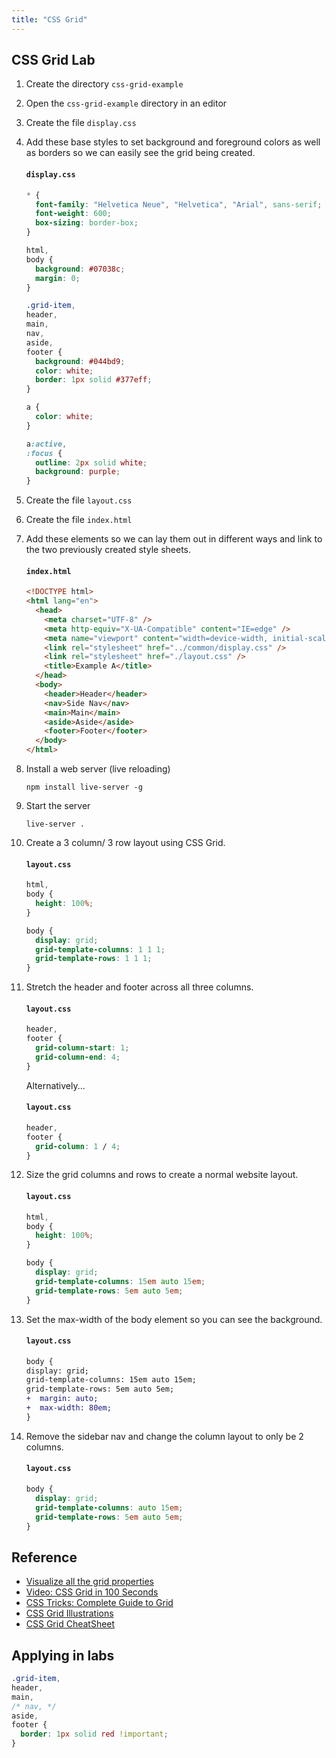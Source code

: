 ```yaml
---
title: "CSS Grid"
---
```


## CSS Grid Lab

1. Create the directory `css-grid-example`
1. Open the `css-grid-example` directory in an editor
1. Create the file `display.css`
1. Add these base styles to set background and foreground colors as well as borders so we can easily see the grid being created.

   #### `display.css`

   ```css
   * {
     font-family: "Helvetica Neue", "Helvetica", "Arial", sans-serif;
     font-weight: 600;
     box-sizing: border-box;
   }

   html,
   body {
     background: #07038c;
     margin: 0;
   }

   .grid-item,
   header,
   main,
   nav,
   aside,
   footer {
     background: #044bd9;
     color: white;
     border: 1px solid #377eff;
   }

   a {
     color: white;
   }

   a:active,
   :focus {
     outline: 2px solid white;
     background: purple;
   }
   ```

1. Create the file `layout.css`
1. Create the file `index.html`
1. Add these elements so we can lay them out in different ways and link to the two previously created style sheets.

   #### `index.html`

   ```html
   <!DOCTYPE html>
   <html lang="en">
     <head>
       <meta charset="UTF-8" />
       <meta http-equiv="X-UA-Compatible" content="IE=edge" />
       <meta name="viewport" content="width=device-width, initial-scale=1.0" />
       <link rel="stylesheet" href="../common/display.css" />
       <link rel="stylesheet" href="./layout.css" />
       <title>Example A</title>
     </head>
     <body>
       <header>Header</header>
       <nav>Side Nav</nav>
       <main>Main</main>
       <aside>Aside</aside>
       <footer>Footer</footer>
     </body>
   </html>
   ```

1. Install a web server (live reloading)

   ```shell
   npm install live-server -g
   ```

1. Start the server

   ```
   live-server .
   ```

1. Create a 3 column/ 3 row layout using CSS Grid.

   #### `layout.css`

   ```css
   html,
   body {
     height: 100%;
   }

   body {
     display: grid;
     grid-template-columns: 1 1 1;
     grid-template-rows: 1 1 1;
   }
   ```

1. Stretch the header and footer across all three columns.

   #### `layout.css`

   ```css
   header,
   footer {
     grid-column-start: 1;
     grid-column-end: 4;
   }
   ```

   Alternatively...

   #### `layout.css`

   ```css
   header,
   footer {
     grid-column: 1 / 4;
   }
   ```

1. Size the grid columns and rows to create a normal website layout.

   #### `layout.css`

   ```css
   html,
   body {
     height: 100%;
   }

   body {
     display: grid;
     grid-template-columns: 15em auto 15em;
     grid-template-rows: 5em auto 5em;
   }
   ```

1. Set the max-width of the body element so you can see the background.

   #### `layout.css`

   ```diff
   body {
   display: grid;
   grid-template-columns: 15em auto 15em;
   grid-template-rows: 5em auto 5em;
   +  margin: auto;
   +  max-width: 80em;
   }
   ```

1. Remove the sidebar nav and change the column layout to only be 2 columns.

   #### `layout.css`

   ```css
   body {
     display: grid;
     grid-template-columns: auto 15em;
     grid-template-rows: 5em auto 5em;
   }
   ```

## Reference

- [Visualize all the grid properties](https://grid.malven.co/)
- [Video: CSS Grid in 100 Seconds](https://www.youtube.com/watch?v=uuOXPWCh-6o)
- [CSS Tricks: Complete Guide to Grid](https://css-tricks.com/snippets/css/complete-guide-grid/)
- [CSS Grid Illustrations](https://dev.to/joyshaheb/css-grid-cheat-sheet-illustrated-in-2021-1a3)
- [CSS Grid CheatSheet](https://devhints.io/css-grid)

## Applying in labs

```css
.grid-item,
header,
main,
/* nav, */
aside,
footer {
  border: 1px solid red !important;
}
```
